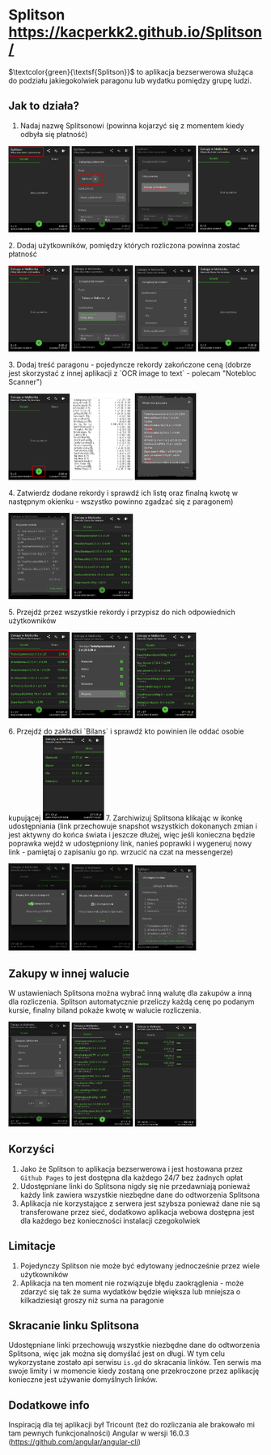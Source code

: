# Splitson https://kacperkk2.github.io/Splitson/

$\textcolor{green}{\textsf{Splitson}}$ to aplikacja bezserwerowa służąca do podziału jakiegokolwiek paragonu lub wydatku pomiędzy grupę ludzi.

## Jak to działa?

1. Nadaj nazwę Splitsonowi (powinna kojarzyć się z momentem kiedy odbyła się płatność)  
<p float="left">
  <img src="readme-images/1_1.png" width="24%"> 
  <img src="readme-images/1_2.png" width="24%"> 
  <img src="readme-images/1_3.png" width="24%"> 
  <img src="readme-images/1_4.png" width="24%">
</p>
2. Dodaj użytkowników, pomiędzy których rozliczona powinna zostać płatność  
<p float="left">
  <img src="readme-images/2_1.png" width="24%"> 
  <img src="readme-images/2_2.png" width="24%"> 
  <img src="readme-images/2_3.png" width="24%"> 
  <img src="readme-images/2_4.png" width="24%">
</p>
3. Dodaj treść paragonu - pojedyncze rekordy zakończone ceną (dobrze jest skorzystać z innej aplikacji z `OCR image to text` - polecam "Notebloc Scanner")  
<p float="left">
  <img src="readme-images/3_1.png" width="24%"> 
  <img src="readme-images/3_2.png" width="24%">
  <img src="readme-images/3_3.png" width="24%">
</p>
4. Zatwierdz dodane rekordy i sprawdź ich listę oraz finalną kwotę w następnym okienku - wszystko powinno zgadzać się z paragonem)  
<p float="left">
  <img src="readme-images/4_1.png" width="24%"> 
  <img src="readme-images/4_2.png" width="24%">
</p>
5. Przejdź przez wszystkie rekordy i przypisz do nich odpowiednich użytkowników  
<p float="left">
  <img src="readme-images/5_1.png" width="24%"> 
  <img src="readme-images/5_2.png" width="24%"> 
  <img src="readme-images/5_3.png" width="24%">
</p>
6. Przejdź do zakładki `Bilans` i sprawdź kto powinien ile oddać osobie kupującej  
<img src="readme-images/6_1.png" width="24%"> 
7. Zarchiwizuj Splitsona klikając w ikonkę udostępniania (link przechowuje snapshot wszystkich dokonanych zmian i jest aktywny do końca świata i jeszcze dłużej, więc jeśli konieczna będzie poprawka wejdź w udostępniony link, nanieś poprawki i wygeneruj nowy link - pamiętaj o zapisaniu go np. wrzucić na czat na messengerze)
<p float="left">
  <img src="readme-images/7_1.png" width="24%"> 
  <img src="readme-images/7_2.png" width="24%"> 
  <img src="readme-images/7_3.png" width="24%">
</p>

## Zakupy w innej walucie

W ustawieniach Splitsona można wybrać inną walutę dla zakupów a inną dla rozliczenia. Splitson automatycznie przeliczy każdą cenę po podanym kursie, finalny biland pokaże kwotę w walucie rozliczenia.
<p float="left">
  <img src="readme-images/waluty_1.png" width="24%"> 
  <img src="readme-images/waluty_2.png" width="24%"> 
  <img src="readme-images/waluty_3.png" width="24%">
</p>

## Korzyści

1. Jako że Splitson to aplikacja bezserwerowa i jest hostowana przez `Github Pages` to jest dostępna dla każdego 24/7 bez żadnych opłat
2. Udostępniane linki do Splitsona nigdy się nie przedawniają ponieważ każdy link zawiera wszystkie niezbędne dane do odtworzenia Splitsona
3. Aplikacja nie korzystające z serwera jest szybsza ponieważ dane nie są transferowane przez sieć, dodatkowo aplikacja webowa dostępna jest dla każdego bez konieczności instalacji czegokolwiek

## Limitacje 

1. Pojedynczy Splitson nie może być edytowany jednocześnie przez wiele użytkowników
2. Aplikacja na ten moment nie rozwiązuje błędu zaokrąglenia - może zdarzyć się tak że suma wydatków będzie większa lub mniejsza o kilkadziesiąt groszy niż suma na paragonie

## Skracanie linku Splitsona

Udostępniane linki przechowują wszystkie niezbędne dane do odtworzenia Splitsona, więc jak można się domyślać jest on długi. W tym celu wykorzystane zostało api serwisu `is.gd` do skracania linków. Ten serwis ma swoje limity i w momencie kiedy zostaną one przekroczone przez aplikację konieczne jest używanie domyślnych linków. 

## Dodatkowe info

Inspiracją dla tej aplikacji był Tricount (też do rozliczania ale brakowało mi tam pewnych funkcjonalności)
Angular w wersji 16.0.3 (https://github.com/angular/angular-cli)
